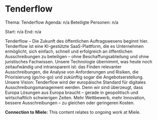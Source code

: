 # Tenderflow
Thema: Tenderflow
Agenda: n/a
Beteiligte Personen: n/a

Start: n/a
End: n/a

Tenderflow – Die Zukunft des öffentlichen Auftragswesens beginnt hier. Tenderflow ist eine KI-gestützte SaaS-Plattform, die es Unternehmen ermöglicht, sich einfach, schnell und erfolgreich an öffentlichen Ausschreibungen zu beteiligen – ohne Beschaffungsabteilung und ohne juristisches Fachwissen. Unsere Technologie übernimmt, was heute noch zeitaufwändig und intransparent ist: das Finden relevanter Ausschreibungen, die Analyse von Anforderungen und Risiken, die Priorisierung (go/no-go) und zukünftig sogar die Angebotserstellung. Unsere Vision: Tenderflow wird der europäische Standard für digitales Ausschreibungsmanagement werden. Denn wir sind überzeugt, dass Europa Lösungen aus Europa braucht – gerade in geopolitisch und wirtschaftlich schwierigen Zeiten. Mehr Wettbewerb, mehr Innovation, bessere Ausschreibungen – zu gleichen oder geringeren Kosten.

**Connection to Miele:** This content relates to ongoing work at Miele.
